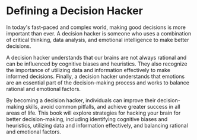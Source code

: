 Defining a Decision Hacker
===================================================

In today's fast-paced and complex world, making good decisions is more important than ever. A decision hacker is someone who uses a combination of critical thinking, data analysis, and emotional intelligence to make better decisions.

A decision hacker understands that our brains are not always rational and can be influenced by cognitive biases and heuristics. They also recognize the importance of utilizing data and information effectively to make informed decisions. Finally, a decision hacker understands that emotions are an essential part of the decision-making process and works to balance rational and emotional factors.

By becoming a decision hacker, individuals can improve their decision-making skills, avoid common pitfalls, and achieve greater success in all areas of life. This book will explore strategies for hacking your brain for better decision-making, including identifying cognitive biases and heuristics, utilizing data and information effectively, and balancing rational and emotional factors.
